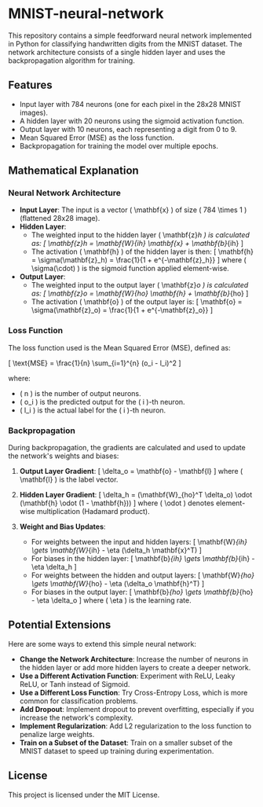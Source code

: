 # MNIST-neural-network
This repository contains a simple feedforward neural network implemented in Python for classifying handwritten digits from the MNIST dataset. The network architecture consists of a single hidden layer and uses the backpropagation algorithm for training.

## Features
- Input layer with 784 neurons (one for each pixel in the 28x28 MNIST images).
- A hidden layer with 20 neurons using the sigmoid activation function.
- Output layer with 10 neurons, each representing a digit from 0 to 9.
- Mean Squared Error (MSE) as the loss function.
- Backpropagation for training the model over multiple epochs.

## Mathematical Explanation

### Neural Network Architecture

- **Input Layer**: The input is a vector \( \mathbf{x} \) of size \( 784 \times 1 \) (flattened 28x28 image).
- **Hidden Layer**:
  - The weighted input to the hidden layer \( \mathbf{z}_h \) is calculated as:
    \[
    \mathbf{z}_h = \mathbf{W}_{ih} \mathbf{x} + \mathbf{b}_{ih}
    \]
  - The activation \( \mathbf{h} \) of the hidden layer is then:
    \[
    \mathbf{h} = \sigma(\mathbf{z}_h) = \frac{1}{1 + e^{-\mathbf{z}_h}}
    \]
    where \( \sigma(\cdot) \) is the sigmoid function applied element-wise.
- **Output Layer**:
  - The weighted input to the output layer \( \mathbf{z}_o \) is calculated as:
    \[
    \mathbf{z}_o = \mathbf{W}_{ho} \mathbf{h} + \mathbf{b}_{ho}
    \]
  - The activation \( \mathbf{o} \) of the output layer is:
    \[
    \mathbf{o} = \sigma(\mathbf{z}_o) = \frac{1}{1 + e^{-\mathbf{z}_o}}
    \]

### Loss Function

The loss function used is the Mean Squared Error (MSE), defined as:

\[
\text{MSE} = \frac{1}{n} \sum_{i=1}^{n} (o_i - l_i)^2
\]

where:
- \( n \) is the number of output neurons.
- \( o_i \) is the predicted output for the \( i \)-th neuron.
- \( l_i \) is the actual label for the \( i \)-th neuron.

### Backpropagation

During backpropagation, the gradients are calculated and used to update the network's weights and biases:

1. **Output Layer Gradient**:
   \[
   \delta_o = \mathbf{o} - \mathbf{l}
   \]
   where \( \mathbf{l} \) is the label vector.

2. **Hidden Layer Gradient**:
   \[
   \delta_h = (\mathbf{W}_{ho}^T \delta_o) \odot (\mathbf{h} \odot (1 - \mathbf{h}))
   \]
   where \( \odot \) denotes element-wise multiplication (Hadamard product).

3. **Weight and Bias Updates**:
   - For weights between the input and hidden layers:
     \[
     \mathbf{W}_{ih} \gets \mathbf{W}_{ih} - \eta (\delta_h \mathbf{x}^T)
     \]
   - For biases in the hidden layer:
     \[
     \mathbf{b}_{ih} \gets \mathbf{b}_{ih} - \eta \delta_h
     \]
   - For weights between the hidden and output layers:
     \[
     \mathbf{W}_{ho} \gets \mathbf{W}_{ho} - \eta (\delta_o \mathbf{h}^T)
     \]
   - For biases in the output layer:
     \[
     \mathbf{b}_{ho} \gets \mathbf{b}_{ho} - \eta \delta_o
     \]
   where \( \eta \) is the learning rate.

## Potential Extensions

Here are some ways to extend this simple neural network:

- **Change the Network Architecture**: Increase the number of neurons in the hidden layer or add more hidden layers to create a deeper network.
- **Use a Different Activation Function**: Experiment with ReLU, Leaky ReLU, or Tanh instead of Sigmoid.
- **Use a Different Loss Function**: Try Cross-Entropy Loss, which is more common for classification problems.
- **Add Dropout**: Implement dropout to prevent overfitting, especially if you increase the network's complexity.
- **Implement Regularization**: Add L2 regularization to the loss function to penalize large weights.
- **Train on a Subset of the Dataset**: Train on a smaller subset of the MNIST dataset to speed up training during experimentation.

## License

This project is licensed under the MIT License.
